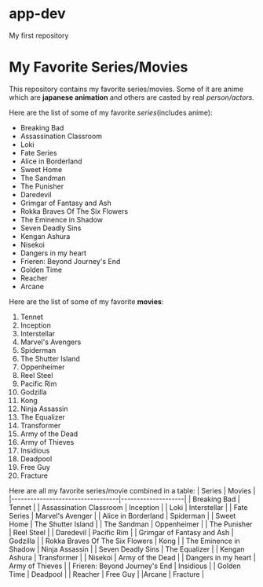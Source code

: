 # app-dev
My first repository
# My Favorite Series/Movies
This repository contains my favorite series/movies. Some of it are anime which are **japanese animation** and others are casted by real *person/actors*. 

Here are the list of some of my favorite _series_(includes anime):
- Breaking Bad
- Assassination Classroom
- Loki
- Fate Series
- Alice in Borderland
- Sweet Home
- The Sandman
- The Punisher
- Daredevil
- Grimgar of Fantasy and Ash
- Rokka Braves Of The Six Flowers
- The Eminence in Shadow
- Seven Deadly Sins
- Kengan Ashura
- Nisekoi
- Dangers in my heart
- Frieren: Beyond Journey's End
- Golden Time
- Reacher
- Arcane

Here are the list of some of my favorite __movies__:
1. Tennet
2. Inception
3. Interstellar
4. Marvel's Avengers
5. Spiderman
6. The Shutter Island
7. Oppenheimer
8. Reel Steel
9. Pacific Rim
10. Godzilla
11. Kong
12. Ninja Assassin
13. The Equalizer
14. Transformer
15. Army of the Dead
16. Army of Thieves
17. Insidious
18. Deadpool
19. Free Guy
20. Fracture

Here are all my favorite series/movie combined in a table:
| Series                           | Movies             |
|----------------------------------|--------------------|
| Breaking Bad                     | Tennet             |
| Assassination Classroom          | Inception          |
| Loki                             | Interstellar       |
| Fate Series                      | Marvel's Avenger   |
| Alice in Borderland              | Spiderman          |
| Sweet Home                       | The Shutter Island |
| The Sandman                      | Oppenheimer        |
| The Punisher                     | Reel Steel         |
| Daredevil                        | Pacific Rim        |
| Grimgar of Fantasy and Ash       | Godzilla           |
| Rokka Braves Of The Six Flowers  | Kong               |
| The Eminence in Shadow           | Ninja Assassin     |
| Seven Deadly Sins                | The Equalizer      |
| Kengan Ashura                    | Transformer        |
| Nisekoi                          | Army of the Dead   |
| Dangers in my heart              | Army of Thieves    |
| Frieren: Beyond Journey's End    | Insidious          |
| Golden Time                      | Deadpool           |
| Reacher                          | Free Guy           |
|Arcane                            | Fracture           |
